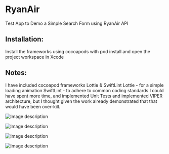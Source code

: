 # RyanAir
Test App to Demo a Simple Search Form using RyanAir API

## Installation:
Install the frameworks using cocoapods with pod install and open the project workspace in Xcode

## Notes:
I have included cocoapod frameworks Lottie & SwiftLint Lottie - for a simple loading animation SwiftLint - to adhere to common coding standards
I could have spent more time, and implemented Unit Tests and implemented VIPER architecture, but I thought given the work already demonstrated that that would have been over-kill.


![Image description](https://cathalfarrell.com/repo-images/ryanair1.png)


![Image description](https://cathalfarrell.com/repo-images/ryanair2.png)


![Image description](https://cathalfarrell.com/repo-images/ryanair3.png)


![Image description](https://cathalfarrell.com/repo-images/ryanair4.png)
